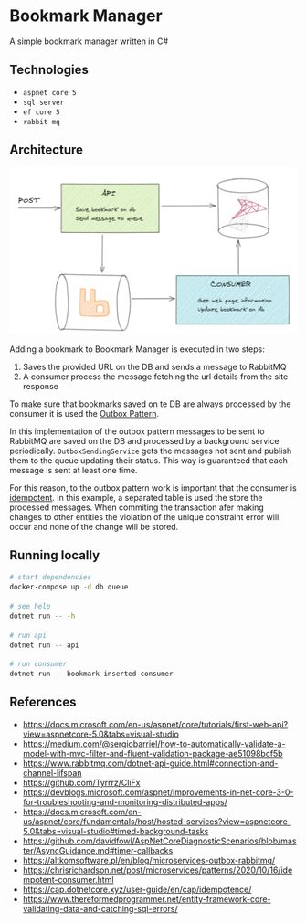 # Bookmark Manager

A simple bookmark manager written in C#

## Technologies

- `aspnet core 5`
- `sql server`
- `ef core 5`
- `rabbit mq`

## Architecture

![architecure](./docs/architecture.png)

Adding a bookmark to Bookmark Manager is executed in two steps:
1. Saves the provided URL on the DB and sends a message to RabbitMQ
1. A consumer process the message fetching the url details from the site response

To make sure that bookmarks saved on te DB are always processed by the consumer it is used the [Outbox Pattern](https://microservices.io/patterns/data/transactional-outbox.html).

In this implementation of the outbox pattern messages to be sent to RabbitMQ are saved on the DB and processed by a background service periodically. `OutboxSendingService` gets the messages not sent and publish them to the queue updating their status. This way is guaranteed that each message is sent at least one time.

For this reason, to the outbox pattern work is important that the consumer is [idempotent](https://microservices.io/patterns/communication-style/idempotent-consumer.html). In this example, a separated table is used the store the processed messages. When commiting the transaction afer making changes to other entities the violation of the unique constraint error will occur and none of the change will be stored.

## Running locally

```sh
# start dependencies
docker-compose up -d db queue

# see help
dotnet run -- -h

# run api
dotnet run -- api

# run consumer
dotnet run -- bookmark-inserted-consumer
```

## References

- https://docs.microsoft.com/en-us/aspnet/core/tutorials/first-web-api?view=aspnetcore-5.0&tabs=visual-studio
- https://medium.com/@sergiobarriel/how-to-automatically-validate-a-model-with-mvc-filter-and-fluent-validation-package-ae51098bcf5b
- https://www.rabbitmq.com/dotnet-api-guide.html#connection-and-channel-lifspan
- https://github.com/Tyrrrz/CliFx
- https://devblogs.microsoft.com/aspnet/improvements-in-net-core-3-0-for-troubleshooting-and-monitoring-distributed-apps/
- https://docs.microsoft.com/en-us/aspnet/core/fundamentals/host/hosted-services?view=aspnetcore-5.0&tabs=visual-studio#timed-background-tasks
- https://github.com/davidfowl/AspNetCoreDiagnosticScenarios/blob/master/AsyncGuidance.md#timer-callbacks
- https://altkomsoftware.pl/en/blog/microservices-outbox-rabbitmq/
- https://chrisrichardson.net/post/microservices/patterns/2020/10/16/idempotent-consumer.html
- https://cap.dotnetcore.xyz/user-guide/en/cap/idempotence/
- https://www.thereformedprogrammer.net/entity-framework-core-validating-data-and-catching-sql-errors/